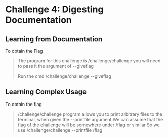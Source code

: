 # Challenge 4: Digesting Documentation
## Learning from Documentation

To obtain the Flag
> The program for this challenge is /challenge/challenge
> you will need to pass it the argument of --giveflag
>
> Run the cmd /challenge/challenge --giveflag

## Learning Complex Usage

To obtain the flag

> /challenge/challenge program allows you to print arbitrary files to the terminal, when given the --printfile argument
> We can assume that the flag of the challenge will be somewhere under /flag or similar
> So we use /challenge/challenge --printfile /flag
